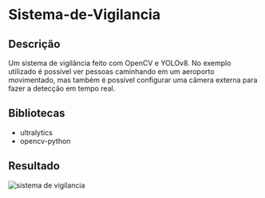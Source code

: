 # Sistema-de-Vigilancia

## Descrição
Um sistema de vigilância feito com OpenCV e YOLOv8. No exemplo utilizado é possível ver pessoas caminhando em um aeroporto movimentado, mas também é possível configurar uma câmera externa para fazer a detecção em tempo real.

## Bibliotecas
- ultralytics
- opencv-python

## Resultado
![sistema de vigilancia](https://github.com/user-attachments/assets/34651f32-3be0-4afd-ac90-cf24c89fa383)
